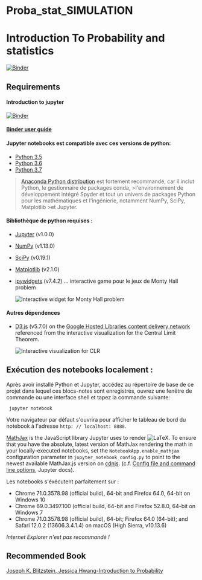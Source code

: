 # Proba_stat_SIMULATION
# Introduction To Probability and statistics
[![Binder](https://mybinder.org/badge_logo.svg)](https://mybinder.org/v2/gh/nevermind78/Proba_stat_4_LM/master)
## Requirements

#### Introduction to jupyter
[![Binder](https://mybinder.org/badge_logo.svg)](https://gesis.mybinder.org/binder/v2/gh/ipython/ipython-in-depth/7e5ce96cc9251083979efdfc393425f1229a4a68?filepath=binder%2FIndex.ipynb)
#### [Binder user guide](https://mybinder.readthedocs.io/en/latest/introduction.html)

#### Jupyter notebooks est compatible avec ces versions de python: 

* [Python 3.5](https://docs.python.org/3.5/whatsnew/3.5.html)
* [Python 3.6](https://docs.python.org/3.6/whatsnew/3.6.html)
* [Python 3.7](https://docs.python.org/3.7/whatsnew/3.7.html)

>[Anaconda Python distribution](https://www.anaconda.com/download/) est fortement recommandé, car il inclut Python, le gestionnaire de packages conda, >l'environnement de développement intégré Spyder et tout un univers de packages Python pour les mathématiques et l'ingénierie, notamment NumPy, SciPy, Matplotlib >et Jupyter.

#### Bibliothèque de python requises :

* [Jupyter](https://jupyter-notebook.readthedocs.io/en/stable/) (v1.0.0)
* [NumPy](https://www.scipy.org/scipylib/download.html) (v1.13.0)
* [SciPy](https://scipy.org/install.html) (v0.19.1)
* [Matplotlib](https://matplotlib.org/index.html) (v2.1.0)
* [ipywidgets](https://ipywidgets.readthedocs.io/en/stable/) (v7.4.2) ... interactive game pour le jeux de  Monty Hall problem 
  
  ![Interactive widget for Monty Hall problem](https://github.com/nevermind78/Proba_stat_4_LM/blob/master/CH0/monty_widget.png)

#### Autres dépendences

* [D3.js](https://d3js.org/) (v5.7.0) on the [Google Hosted Libraries content delivery network](https://developers.google.com/speed/libraries/#d3js) referenced from the interactive visualization for the Central Limit Theorem.

  ![Interactive visualization for CLR](https://github.com/nevermind78/Proba_stat_4_LM/blob/master/CH0/clr_visualization.png)


## Exécution des notebooks localement :

Après avoir installé Python et Jupyter, accédez au répertoire de base de ce projet dans lequel ces blocs-notes sont enregistrés, ouvrez une fenêtre de commande ou une interface shell et tapez la commande suivante:

     jupyter notebook

Votre navigateur par défaut s'ouvrira pour afficher le tableau de bord du notebook à l'adresse `http: // localhost: 8888`.

[MathJax](https://www.mathjax.org/#gettingstarted) is the JavaScript library Jupyter uses to render ![LaTeX](https://github.com/buruzaemon/IntroductionToProbabilityPy/blob/master/assets/LaTeX.png). To ensure that you have the absolute, latest version of MathJax rendering the math in your locally-executed notebooks, set the `NotebookApp.enable_mathjax` configuration parameter in `jupyter_notebook_config.py` to point to the newest available MathJax.js version on [cdnjs](https://cdnjs.com/libraries/mathjax). (c.f. [Config file and command line options](https://jupyter-notebook.readthedocs.io/en/stable/config.html), Jupyter docs).

Les  notebooks s'éxécutent parfaitement sur :

* Chrome 71.0.3578.98 (official build), 64-bit and Firefox 64.0, 64-bit on Windows 10
* Chrome 69.0.3497.100 (official build, 64-bit and Firefox 52.8.0, 64-bit on Windows 7
* Chrome 71.0.3578.98 (official build), 64-bit; Firefox 64.0 (64-bit); and Safari 12.0.2 (13606.3.4.1.4) on macOS (High Sierra, v10.13.6)


_Internet Explorer n'est pas recommandé !_

## Recommended Book 
[Joseph K. Blitzstein, Jessica Hwang-Introduction to Probability ](https://github.com/nevermind78/Proba_stat_4_LM/blob/master/CH0/Joseph%20K.%20Blitzstein%2C%20Jessica%20Hwang-Introduction%20to%20Probability.pdf)

